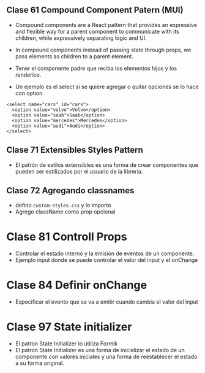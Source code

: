 ## Clase 61 Compound Component Patern (MUI)
- Compound components are a React pattern that provides an expressive and flexible way for a parent component to communicate with its children, while expressively separating logic and UI.
- In compound components instead of passing state through props, we pass elements as children to a parent element.

- Tener el componente padre que reciba los elementos hijos y los renderice.

- Un ejemplo es el select si se quiere agregar o quitar opciones se lo hace con option

```
<select name="cars" id="cars">
  <option value="volvo">Volvo</option>
  <option value="saab">Saab</option>
  <option value="mercedes">Mercedes</option>
  <option value="audi">Audi</option>
</select>

```


## Clase 71 Extensibles Styles Pattern
- El patrón de estilos extensibles es una forma de crear componentes que pueden ser estilizados por el usuario de la librería.

## Clase 72 Agregando classnames
-  defino `custom-styles.css` y lo importo
- Agrego className como prop opcional

# Clase 81 Controll Props
- Controlar el estado interno y la emisión de eventos de un componente.
- Ejemplo input donde se puede controlar el valor del input y el onChange

# Clase 84 Definir onChange 
- Especificar el evento que se va a emitir cuando cambia el valor del input

# Clase 97 State initializer
- El patron State Initializer lo utiliza Formik
- El patron State Initializer es una forma de inicializar el estado de un componente con valores iniciales y una forma de reestablecer el estado a su forma original.